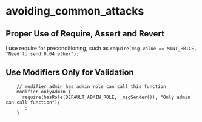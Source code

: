 # avoiding_common_attacks

## Proper Use of Require, Assert and Revert

I use require for preconditioning, such as `require(msg.value == MINT_PRICE, "Need to send 0.04 ether");`

## Use Modifiers Only for Validation

```solidity
    // modifier admin has admin role can call this function
    modifier onlyAdmin {
      require(hasRole(DEFAULT_ADMIN_ROLE, _msgSender()), "Only admin can call function");
      _;
    }
```
